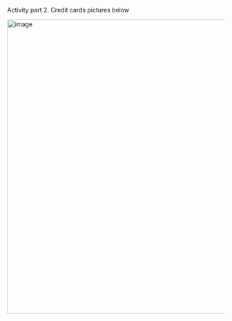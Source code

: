 Activity part 2. Credit cards pictures below 

<img width="694" height="682" alt="image" src="https://github.com/user-attachments/assets/e72c35bb-5219-4355-90af-806936283e6d" />
